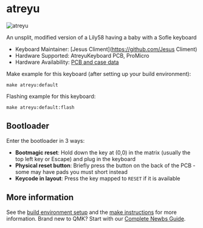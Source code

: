 # atreyu

![atreyu](https://i.imgur.com/NP0cux1h.jpg)

An unsplit, modified version of a Lily58 having a baby with a Sofle keyboard

* Keyboard Maintainer: [Jesus Climent](https://github.com/Jesus Climent)
* Hardware Supported: AtreyuKeyboard PCB, ProMicro
* Hardware Availability: [PCB and case data](https://github.com/climent/atreyu)

Make example for this keyboard (after setting up your build environment):

    make atreyu:default

Flashing example for this keyboard:

    make atreyu:default:flash

## Bootloader

Enter the bootloader in 3 ways:

* **Bootmagic reset**: Hold down the key at (0,0) in the matrix (usually the top left key or Escape) and plug in the keyboard
* **Physical reset button**: Briefly press the button on the back of the PCB - some may have pads you must short instead
* **Keycode in layout**: Press the key mapped to `RESET` if it is available

## More information

See the [build environment setup](https://docs.qmk.fm/#/getting_started_build_tools) and the [make instructions](https://docs.qmk.fm/#/getting_started_make_guide) for more information. Brand new to QMK? Start with our [Complete Newbs Guide](https://docs.qmk.fm/#/newbs).

